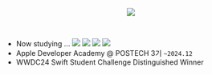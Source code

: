 <p align="center">
  <img src="https://readme-typing-svg.demolab.com?font=Modak&size=40&duration=3000&pause=800&color=EEEEEE&center=true&vCenter=true&width=500&lines=Hej%2C+v%C3%A4rlden!+Jag+heter+Jia!;Hello%2C+World!+I'm+Jia!" />
</p>

<br>

- Now studying ...
![](https://img.shields.io/badge/Swift-informational?style=flat&logo=swift&logoColor=black&color=white)
![](https://img.shields.io/badge/UIKit-informational?style=flat&logo=uikit&logoColor=black&color=white)
![](https://img.shields.io/badge/SwiftUI-informational?style=flat&logoColor=black&color=white)
![](https://img.shields.io/badge/visionOS-informational?style=flat&logoColor=black&color=white)
- Apple Developer Academy @ POSTECH 3기 `~2024.12`
- WWDC24 Swift Student Challenge Distinguished Winner
